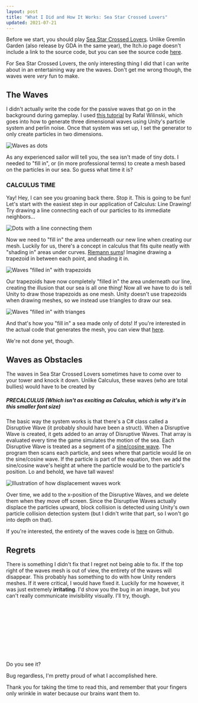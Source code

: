 ```yaml
---
layout: post
title: "What I Did and How It Works: Sea Star Crossed Lovers"
updated: 2021-07-21
---
```


Before we start, you should play [Sea Star Crossed Lovers](https://seagda.itch.io/sscl)<!--more-->. Unlike Gremlin Garden (also release by GDA in the same year), the Itch.io page doesn't include a link to the source code, but you can see the source code [here](https://github.com/GDACollab/SeaStarCrossedLovers).

For Sea Star Crossed Lovers, the only interesting thing I did that I can write about in an entertaining way are the waves. Don't get me wrong though, the waves were *very* fun to make.

## The Waves

I didn't actually write the code for the passive waves that go on in the background during gameplay. I used [this tutorial](https://rafalwilinski.medium.com/tutorial-particle-sea-in-unity3d-70ff1350fa9e) by Rafal Wilinski, which goes into how to generate three dimensional waves using Unity's particle system and perlin noise. Once that system was set up, I set the generator to only create particles in two dimensions.

![Waves as dots](/assets/images/sscl/wavedots.PNG)

As any experienced sailor will tell you, the sea isn't made of tiny dots. I needed to "fill in", or (in more professional terms) to create a mesh based on the particles in our sea. So guess what time it is? 

### CALCULUS TIME

Yay! Hey, I can see you groaning back there. Stop it. This is going to be fun! Let's start with the easiest step in our application of Calculus: Line Drawing! Try drawing a line connecting each of our particles to its immediate neighbors... 

![Dots with a line connecting them](/assets/images/sscl/wavevisualization.png)

Now we need to "fill in" the area underneath our new line when creating our mesh. Luckily for us, there's a concept in calculus that fits quite neatly with "shading in" areas under curves. [Riemann sums](https://en.wikipedia.org/wiki/Riemann_sum)! Imagine drawing a trapezoid in between each point, and shading it in.

![Waves "filled in" with trapezoids](/assets/images/sscl/wavetrapezoids.PNG)

Our trapezoids have now completely "filled in" the area underneath our line, creating the illusion that our sea is all one thing! Now all we have to do is tell Unity to draw those trapezoids as one mesh. Unity doesn't use trapezoids when drawing meshes, so we instead use triangles to draw our sea.

![Waves "filled in" with trianges](/assets/images/sscl/wavetriangles.PNG)

 And that's how you "fill in" a sea made only of dots! If you're interested in the actual code that generates the mesh, you can view that [here](https://github.com/GDACollab/SeaStarCrossedLovers/blob/5ff95accde1a4d569a0b5c9efb9496f927d42ad8/Sea%20Star%20Crossed%20Lovers/Assets/Scripts/Tower%20Obstacles/Waves/Waves.cs#L173).

 We're not done yet, though.

## Waves as Obstacles
The waves in Sea Star Crossed Lovers sometimes have to come over to your tower and knock it down. Unlike Calculus, these waves (who are total bullies) would have to be created by

##### PRECALCULUS (Which isn't as exciting as Calculus, which is why it's in this smaller font size)

The basic way the system works is that there's a C# class called a Disruptive Wave (it probably should have been a struct). When a Disruptive Wave is created, it gets added to an array of Disruptive Waves. That array is evaluated every time the game simulates the motion of the sea. Each Disruptive Wave is treated as a segment of a [sine/cosine wave](https://www.desmos.com/calculator/jgudrypofv). The program then scans each particle, and sees where that particle would lie on the sine/cosine wave. If the particle is part of the equation, then we add the sine/cosine wave's height at where the particle would be to the particle's position. Lo and behold, we have tall waves!

![Illustration of how displacement waves work](/assets/images/sscl/wavedisplacement.PNG)

Over time, we add to the x-position of the Disruptive Waves, and we delete them when they move off screen. Since the Disruptive Waves actually displace the particles upward, block collision is detected using Unity's own particle collision detection system (but I didn't write that part, so I won't go into depth on that).

If you're interested, the entirety of the waves code is [here](https://github.com/GDACollab/SeaStarCrossedLovers/blob/5ff95accde1a4d569a0b5c9efb9496f927d42ad8/Sea%20Star%20Crossed%20Lovers/Assets/Scripts/Tower%20Obstacles/Waves/Waves.cs) on Github.

## Regrets

There is something I didn't fix that I regret not being able to fix. If the top right of the waves mesh is out of view, the entirety of the waves will disappear. This probably has something to do with how Unity renders meshes. If it were critical, I would have fixed it. Luckily for me however, it was just extremely **irritating**. I'd show you the bug in an image, but you can't really communicate invisibility visually. I'll try, though.

<p style="height: 10em;"></p>

Do you see it?

Bug regardless, I'm pretty proud of what I accomplished here.

Thank you for taking the time to read this, and remember that your fingers only wrinkle in water because our brains want them to.